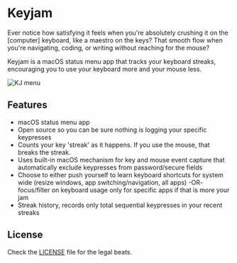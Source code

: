 # Keyjam

Ever notice how satisfying it feels when you're absolutely crushing it on the [computer] keyboard, like a maestro on the keys? That smooth flow when you're navigating, coding, or writing without reaching for the mouse? 

Keyjam is a macOS status menu app that tracks your keyboard streaks, encouraging you to use your keyboard more and your mouse less.

![KJ menu](https://github.com/user-attachments/assets/2d904af4-390f-4667-98ce-db31a72e2ef6)

## Features

- macOS status menu app
- Open source so you can be sure nothing is logging your specific keypresses
- Counts your key 'streak' as it happens.  If you use the mouse, that breaks the streak.
- Uses built-in macOS mechanism for key and mouse event capture that automatically exclude keypresses from password/secure fields
- Choose to either push yourself to learn keyboard shortcuts for system wide (resize windows, app switching/navigation, all apps) -OR- focus/filter on keyboard usage only for specific apps if that is more your jam
- Streak history, records only total sequential keypresses in your recent streaks

## License

Check the [LICENSE](LICENSE) file for the legal beats.
